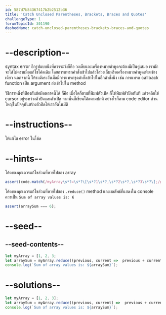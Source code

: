 ```yaml
---
id: 587d7b84367417b2b2512b36
title: 'Catch Unclosed Parentheses, Brackets, Braces and Quotes'
challengeType: 1
forumTopicId: 301190
dashedName: catch-unclosed-parentheses-brackets-braces-and-quotes
---
```


# --description--

syntax error อีกรูปแบบนึงที่ควรระวังก็คือ วงเล็บและเครื่องหมายคำพูดจะต้องมีเป็นคู่เสมอ เรามักจะใส่ไม่ครบเมื่อแก้ไขโค้ดเดิม โดยการแทรกคำสั่งเข้าไปแล้วใส่วงเล็บหรือเครื่องหมายคำพูดเพียงข้างเดียว นอกจากนี้ ให้ระมัดระวังเมื่อมีการแทรกชุดคำสั่งเข้าไปในอีกคำสั่งนึง เช่น การแทรก callback function เป็น argument ส่งเข้าไปใน method

วิธีการหนึ่งที่ป้องกันข้อผิดพลาดนี้ได้ ก็คือ เมื่อใดก็ตามที่พิมพ์ตัวเปิด ก็ให้พิมพ์ตัวปิดทันที แล้วคลิกให้ cursor อยู่ระหว่างตัวปิดและตัวเปิด จากนั้นก็เขียนโค้ดตามปกติ อย่างไรก็ตาม code editor ส่วนใหญ่ในปัจจุบันสร้างตัวปิดให้เราอัตโนมัติ

# --instructions--

ให้แก้ไข error ในโค้ด

# --hints--

โค้ดของคุณควรแก้ไขส่วนที่หายไปของ array

```js
assert(code.match(/myArray\s*?=\s*?\[\s*?1\s*?,\s*?2\s*?,\s*?3\s*?\];/g));
```

โค้ดของคุณควรแก้ไขส่วนที่หายไปของ `.reduce()` method และผลลัพธ์ที่แสดงใน console ควรเป็น `Sum of array values is: 6`

```js
assert(arraySum === 6);
```

# --seed--

## --seed-contents--

```js
let myArray = [1, 2, 3;
let arraySum = myArray.reduce((previous, current =>  previous + current);
console.log(`Sum of array values is: ${arraySum}`);
```

# --solutions--

```js
let myArray = [1, 2, 3];
let arraySum = myArray.reduce((previous, current) =>  previous + current);
console.log(`Sum of array values is: ${arraySum}`);
```
